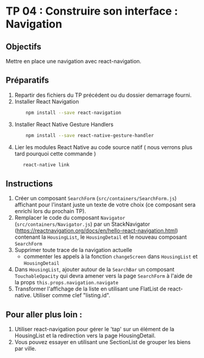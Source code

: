 # TP 04 : Construire son interface : Navigation

## Objectifs

Mettre en place une navigation avec react-navigation.

## Préparatifs

1. Repartir des fichiers du TP précédent ou du dossier demarrage fourni.
2. Installer React Navigation
   ```bash
       npm install --save react-navigation
   ```
3. Installer React Native Gesture Handlers
   ```bash
       npm install --save react-native-gesture-handler
   ```
4. Lier les modules React Native au code source natif ( nous verrons plus tard pourquoi cette commande )
   ```bash
      react-native link
   ```

## Instructions

1. Créer un composant `SearchForm` (`src/containers/SearchForm.js`) affichant pour l'instant juste un texte de votre choix (ce composant sera enrichi lors du prochain TP).
2. Remplacer le code du composant `Navigator` (`src/containers/Navigator.js`) par un StackNavigator (https://reactnavigation.org/docs/en/hello-react-navigation.html) contenant la `HousingList`, le `HousingDetail` et le nouveau composant `SearchForm`
3. Supprimer toute trace de la navigation actuelle
   - commenter les appels à la fonction `changeScreen` dans `HousingList` et `HousingDetail`
4. Dans `HousingList`, ajouter autour de la `SearchBar` un composant `TouchableOpacity` qui devra amener vers la page `SearchForm` à l'aide de la props `this.props.navigation.navigate`
5. Transformer l'affichage de la liste en utilisant une FlatList de react-native. Utiliser comme clef "listing.id".

## Pour aller plus loin :

1. Utiliser react-navigation pour gérer le 'tap' sur un élément de la HousingList et la redirection vers la page HousingDetail.
2. Vous pouvez essayer en utilisant une SectionList de grouper les biens par ville.

